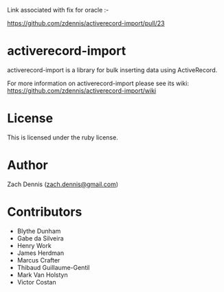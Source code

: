 Link associated with fix for oracle :-

https://github.com/zdennis/activerecord-import/pull/23


# activerecord-import

activerecord-import is a library for bulk inserting data using ActiveRecord. 

For more information on activerecord-import please see its wiki: https://github.com/zdennis/activerecord-import/wiki

# License

This is licensed under the ruby license. 

# Author

Zach Dennis (zach.dennis@gmail.com)

# Contributors

* Blythe Dunham
* Gabe da Silveira
* Henry Work
* James Herdman
* Marcus Crafter
* Thibaud Guillaume-Gentil
* Mark Van Holstyn 
* Victor Costan
